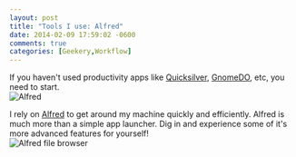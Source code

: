 ```yaml
---
layout: post
title: "Tools I use: Alfred"
date: 2014-02-09 17:59:02 -0600
comments: true
categories: [Geekery,Workflow]
---
```

[idquick]: http://qsapp.com/
[idgnome]: http://cooperteam.net/
[idalfred]: http://www.alfredapp.com/
If you haven't used productivity apps like [Quicksilver][idquick], [GnomeDO][idgnome], etc, you need to start.
<br>
![Alfred](/images/alfred/alfred.png)
<!--more-->
I rely on [Alfred][idalfred] to get around my machine quickly and efficiently. Alfred is much more than a simple app launcher. Dig in and experience some of it's more advanced features for yourself!
<br>
![Alfred file browser](/images/alfred/alfred2.png)